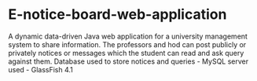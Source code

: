# E-notice-board-web-application
A dynamic data-driven Java web application for a university management system to share information. The professors and hod can post publicly or privately notices or messages which the student can read and ask query against them.
Database used to store notices and queries - MySQL 
server used - GlassFish 4.1
